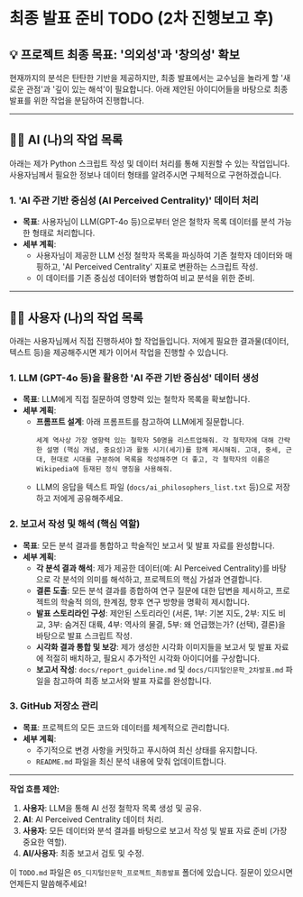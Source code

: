 # 최종 발표 준비 TODO (2차 진행보고 후)

## 💡 프로젝트 최종 목표: '의외성'과 '창의성' 확보

현재까지의 분석은 탄탄한 기반을 제공하지만, 최종 발표에서는 교수님을 놀라게 할 '새로운 관점'과 '깊이 있는 해석'이 필요합니다. 아래 제안된 아이디어들을 바탕으로 최종 발표를 위한 작업을 분담하여 진행합니다.

---

## 🧑‍💻 AI (나)의 작업 목록

아래는 제가 Python 스크립트 작성 및 데이터 처리를 통해 지원할 수 있는 작업입니다. 사용자님께서 필요한 정보나 데이터 형태를 알려주시면 구체적으로 구현하겠습니다.

### 1. 'AI 주관 기반 중심성 (AI Perceived Centrality)' 데이터 처리

- **목표**: 사용자님이 LLM(GPT-4o 등)으로부터 얻은 철학자 목록 데이터를 분석 가능한 형태로 처리합니다.
- **세부 계획**:
  - 사용자님이 제공한 LLM 선정 철학자 목록을 파싱하여 기존 철학자 데이터와 매핑하고, 'AI Perceived Centrality' 지표로 변환하는 스크립트 작성.
  - 이 데이터를 기존 중심성 데이터와 병합하여 비교 분석을 위한 준비.

---

## 🙋‍♂️ 사용자 (나)의 작업 목록

아래는 사용자님께서 직접 진행하셔야 할 작업들입니다. 저에게 필요한 결과물(데이터, 텍스트 등)을 제공해주시면 제가 이어서 작업을 진행할 수 있습니다.

### 1. LLM (GPT-4o 등)을 활용한 'AI 주관 기반 중심성' 데이터 생성

- **목표**: LLM에게 직접 질문하여 영향력 있는 철학자 목록을 확보합니다.
- **세부 계획**:
  - **프롬프트 설계**: 아래 프롬프트를 참고하여 LLM에게 질문합니다.
    ```
    세계 역사상 가장 영향력 있는 철학자 50명을 리스트업해줘. 각 철학자에 대해 간략한 설명 (핵심 개념, 중요성)과 활동 시기(세기)를 함께 제시해줘. 고대, 중세, 근대, 현대로 시대를 구분하여 목록을 작성해주면 더 좋고, 각 철학자의 이름은 Wikipedia에 등재된 정식 명칭을 사용해줘.
    ```
  - LLM의 응답을 텍스트 파일 (`docs/ai_philosophers_list.txt` 등)으로 저장하고 저에게 공유해주세요.

### 2. 보고서 작성 및 해석 (핵심 역할)

- **목표**: 모든 분석 결과를 통합하고 학술적인 보고서 및 발표 자료를 완성합니다.
- **세부 계획**:
  - **각 분석 결과 해석**: 제가 제공한 데이터(예: AI Perceived Centrality)를 바탕으로 각 분석의 의미를 해석하고, 프로젝트의 핵심 가설과 연결합니다.
  - **결론 도출**: 모든 분석 결과를 종합하여 연구 질문에 대한 답변을 제시하고, 프로젝트의 학술적 의의, 한계점, 향후 연구 방향을 명확히 제시합니다.
  - **발표 스토리라인 구성**: 제안된 스토리라인 (서론, 1부: 기본 지도, 2부: 지도 비교, 3부: 숨겨진 대륙, 4부: 역사의 물결, 5부: 왜 언급했는가? (선택), 결론)을 바탕으로 발표 스크립트 작성.
  - **시각화 결과 통합 및 보강**: 제가 생성한 시각화 이미지들을 보고서 및 발표 자료에 적절히 배치하고, 필요시 추가적인 시각화 아이디어를 구상합니다.
  - **보고서 작성**: `docs/report_guideline.md` 및 `docs/디지털인문학_2차발표.md` 파일을 참고하여 최종 보고서와 발표 자료를 완성합니다.

### 3. GitHub 저장소 관리

- **목표**: 프로젝트의 모든 코드와 데이터를 체계적으로 관리합니다.
- **세부 계획**:
  - 주기적으로 변경 사항을 커밋하고 푸시하여 최신 상태를 유지합니다.
  - `README.md` 파일을 최신 분석 내용에 맞춰 업데이트합니다.

---

**작업 흐름 제안:**

1.  **사용자**: LLM을 통해 AI 선정 철학자 목록 생성 및 공유.
2.  **AI**: AI Perceived Centrality 데이터 처리.
3.  **사용자**: 모든 데이터와 분석 결과를 바탕으로 보고서 작성 및 발표 자료 준비 (가장 중요한 역할).
4.  **AI/사용자**: 최종 보고서 검토 및 수정.

이 `TODO.md` 파일은 `05_디지털인문학_프로젝트_최종발표` 폴더에 있습니다. 질문이 있으시면 언제든지 말씀해주세요!
